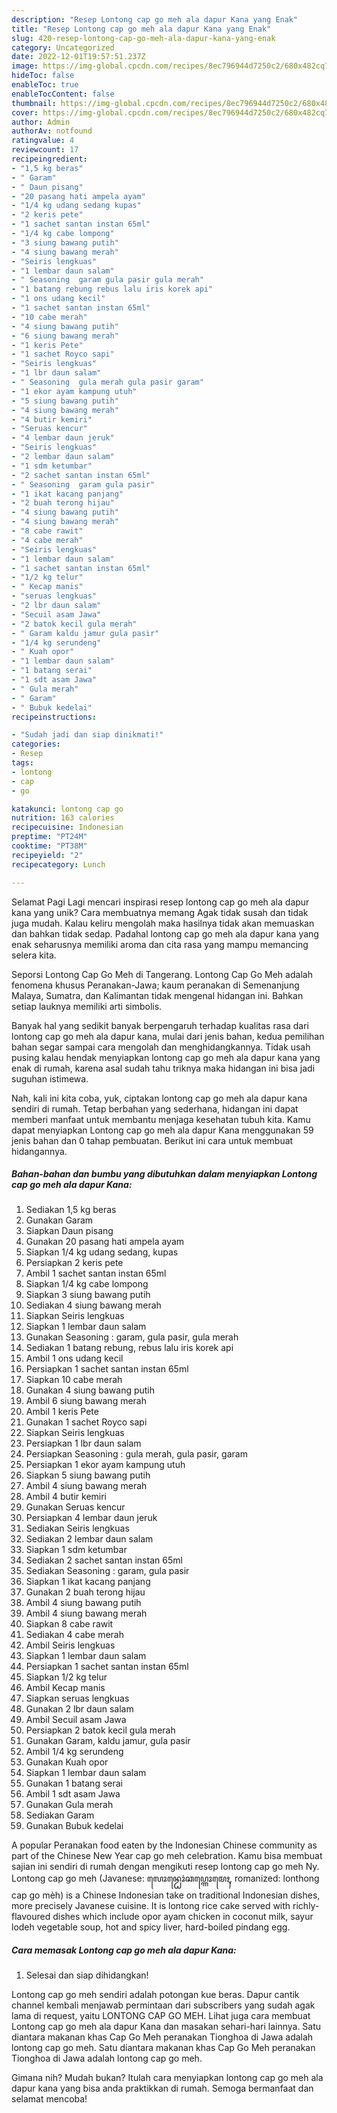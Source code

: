 ```yaml
---
description: "Resep Lontong cap go meh ala dapur Kana yang Enak"
title: "Resep Lontong cap go meh ala dapur Kana yang Enak"
slug: 420-resep-lontong-cap-go-meh-ala-dapur-kana-yang-enak
category: Uncategorized
date: 2022-12-01T19:57:51.237Z
image: https://img-global.cpcdn.com/recipes/8ec796944d7250c2/680x482cq70/lontong-cap-go-meh-ala-dapur-kana-foto-resep-utama.jpg
hideToc: false
enableToc: true
enableTocContent: false
thumbnail: https://img-global.cpcdn.com/recipes/8ec796944d7250c2/680x482cq70/lontong-cap-go-meh-ala-dapur-kana-foto-resep-utama.jpg
cover: https://img-global.cpcdn.com/recipes/8ec796944d7250c2/680x482cq70/lontong-cap-go-meh-ala-dapur-kana-foto-resep-utama.jpg
author: Admin
authorAv: notfound
ratingvalue: 4
reviewcount: 17
recipeingredient:
- "1,5 kg beras"
- " Garam"
- " Daun pisang"
- "20 pasang hati ampela ayam"
- "1/4 kg udang sedang kupas"
- "2 keris pete"
- "1 sachet santan instan 65ml"
- "1/4 kg cabe lompong"
- "3 siung bawang putih"
- "4 siung bawang merah"
- "Seiris lengkuas"
- "1 lembar daun salam"
- " Seasoning  garam gula pasir gula merah"
- "1 batang rebung rebus lalu iris korek api"
- "1 ons udang kecil"
- "1 sachet santan instan 65ml"
- "10 cabe merah"
- "4 siung bawang putih"
- "6 siung bawang merah"
- "1 keris Pete"
- "1 sachet Royco sapi"
- "Seiris lengkuas"
- "1 lbr daun salam"
- " Seasoning  gula merah gula pasir garam"
- "1 ekor ayam kampung utuh"
- "5 siung bawang putih"
- "4 siung bawang merah"
- "4 butir kemiri"
- "Seruas kencur"
- "4 lembar daun jeruk"
- "Seiris lengkuas"
- "2 lembar daun salam"
- "1 sdm ketumbar"
- "2 sachet santan instan 65ml"
- " Seasoning  garam gula pasir"
- "1 ikat kacang panjang"
- "2 buah terong hijau"
- "4 siung bawang putih"
- "4 siung bawang merah"
- "8 cabe rawit"
- "4 cabe merah"
- "Seiris lengkuas"
- "1 lembar daun salam"
- "1 sachet santan instan 65ml"
- "1/2 kg telur"
- " Kecap manis"
- "seruas lengkuas"
- "2 lbr daun salam"
- "Secuil asam Jawa"
- "2 batok kecil gula merah"
- " Garam kaldu jamur gula pasir"
- "1/4 kg serundeng"
- " Kuah opor"
- "1 lembar daun salam"
- "1 batang serai"
- "1 sdt asam Jawa"
- " Gula merah"
- " Garam"
- " Bubuk kedelai"
recipeinstructions:

- "Sudah jadi dan siap dinikmati!"
categories:
- Resep
tags:
- lontong
- cap
- go

katakunci: lontong cap go 
nutrition: 163 calories
recipecuisine: Indonesian
preptime: "PT24M"
cooktime: "PT38M"
recipeyield: "2"
recipecategory: Lunch

---
```



Selamat Pagi Lagi mencari inspirasi resep lontong cap go meh ala dapur kana yang unik? Cara membuatnya memang Agak tidak susah dan tidak juga mudah. Kalau keliru mengolah maka hasilnya tidak akan memuaskan dan bahkan tidak sedap. Padahal lontong cap go meh ala dapur kana yang enak seharusnya memiliki aroma dan cita rasa yang mampu memancing selera kita.


Seporsi Lontong Cap Go Meh di Tangerang. Lontong Cap Go Meh adalah fenomena khusus Peranakan-Jawa; kaum peranakan di Semenanjung Malaya, Sumatra, dan Kalimantan tidak mengenal hidangan ini. Bahkan setiap lauknya memiliki arti simbolis.

Banyak hal yang sedikit banyak berpengaruh terhadap kualitas rasa dari lontong cap go meh ala dapur kana, mulai dari jenis bahan, kedua pemilihan bahan segar sampai cara mengolah dan menghidangkannya. Tidak usah pusing kalau hendak menyiapkan lontong cap go meh ala dapur kana yang enak di rumah, karena asal sudah tahu triknya maka hidangan ini bisa jadi suguhan istimewa.


Nah, kali ini kita coba, yuk, ciptakan lontong cap go meh ala dapur kana sendiri di rumah. Tetap berbahan yang sederhana, hidangan ini dapat memberi manfaat untuk membantu menjaga kesehatan tubuh kita. Kamu dapat menyiapkan Lontong cap go meh ala dapur Kana menggunakan 59 jenis bahan dan 0 tahap pembuatan. Berikut ini cara untuk membuat hidangannya.

<!--inarticleads1-->

##### Bahan-bahan dan bumbu yang dibutuhkan dalam menyiapkan Lontong cap go meh ala dapur Kana:

1. Sediakan 1,5 kg beras
1. Gunakan  Garam
1. Siapkan  Daun pisang
1. Gunakan 20 pasang hati ampela ayam
1. Siapkan 1/4 kg udang sedang, kupas
1. Persiapkan 2 keris pete
1. Ambil 1 sachet santan instan 65ml
1. Siapkan 1/4 kg cabe lompong
1. Siapkan 3 siung bawang putih
1. Sediakan 4 siung bawang merah
1. Siapkan Seiris lengkuas
1. Siapkan 1 lembar daun salam
1. Gunakan  Seasoning : garam, gula pasir, gula merah
1. Sediakan 1 batang rebung, rebus lalu iris korek api
1. Ambil 1 ons udang kecil
1. Persiapkan 1 sachet santan instan 65ml
1. Siapkan 10 cabe merah
1. Gunakan 4 siung bawang putih
1. Ambil 6 siung bawang merah
1. Ambil 1 keris Pete
1. Gunakan 1 sachet Royco sapi
1. Siapkan Seiris lengkuas
1. Persiapkan 1 lbr daun salam
1. Persiapkan  Seasoning : gula merah, gula pasir, garam
1. Persiapkan 1 ekor ayam kampung utuh
1. Siapkan 5 siung bawang putih
1. Ambil 4 siung bawang merah
1. Ambil 4 butir kemiri
1. Gunakan Seruas kencur
1. Persiapkan 4 lembar daun jeruk
1. Sediakan Seiris lengkuas
1. Sediakan 2 lembar daun salam
1. Siapkan 1 sdm ketumbar
1. Sediakan 2 sachet santan instan 65ml
1. Sediakan  Seasoning : garam, gula pasir
1. Siapkan 1 ikat kacang panjang
1. Gunakan 2 buah terong hijau
1. Ambil 4 siung bawang putih
1. Ambil 4 siung bawang merah
1. Siapkan 8 cabe rawit
1. Sediakan 4 cabe merah
1. Ambil Seiris lengkuas
1. Siapkan 1 lembar daun salam
1. Persiapkan 1 sachet santan instan 65ml
1. Siapkan 1/2 kg telur
1. Ambil  Kecap manis
1. Siapkan seruas lengkuas
1. Gunakan 2 lbr daun salam
1. Ambil Secuil asam Jawa
1. Persiapkan 2 batok kecil gula merah
1. Gunakan  Garam, kaldu jamur, gula pasir
1. Ambil 1/4 kg serundeng
1. Gunakan  Kuah opor
1. Siapkan 1 lembar daun salam
1. Gunakan 1 batang serai
1. Ambil 1 sdt asam Jawa
1. Gunakan  Gula merah
1. Sediakan  Garam
1. Gunakan  Bubuk kedelai


A popular Peranakan food eaten by the Indonesian Chinese community as part of the Chinese New Year cap go meh celebration. Kamu bisa membuat sajian ini sendiri di rumah dengan mengikuti resep lontong cap go meh Ny. Lontong cap go meh (Javanese: ꦭꦺꦴꦤ꧀ꦛꦺꦴꦁꦕꦥ꧀ꦒꦺꦴꦩꦺꦃ, romanized: lonthong cap go mèh) is a Chinese Indonesian take on traditional Indonesian dishes, more precisely Javanese cuisine. It is lontong rice cake served with richly-flavoured dishes which include opor ayam chicken in coconut milk, sayur lodeh vegetable soup, hot and spicy liver, hard-boiled pindang egg. 

<!--inarticleads2-->

##### Cara memasak Lontong cap go meh ala dapur Kana:


1. Selesai dan siap dihidangkan!

Lontong cap go meh sendiri adalah potongan kue beras. Dapur cantik channel kembali menjawab permintaan dari subscribers yang sudah agak lama di request, yaitu LONTONG CAP GO MEH. Lihat juga cara membuat Lontong cap go meh ala dapur Kana dan masakan sehari-hari lainnya. Satu diantara makanan khas Cap Go Meh peranakan Tionghoa di Jawa adalah lontong cap go meh. Satu diantara makanan khas Cap Go Meh peranakan Tionghoa di Jawa adalah lontong cap go meh. 

Gimana nih? Mudah bukan? Itulah cara menyiapkan lontong cap go meh ala dapur kana yang bisa anda praktikkan di rumah. Semoga bermanfaat dan selamat mencoba!
